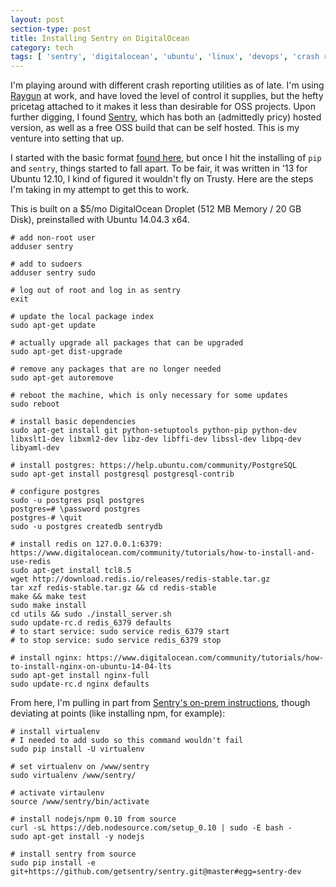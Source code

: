 ```yaml
---
layout: post
section-type: post
title: Installing Sentry on DigitalOcean
category: tech
tags: [ 'sentry', 'digitalocean', 'ubuntu', 'linux', 'devops', 'crash reporting', 'oss' ]
---
```


I'm playing around with different crash reporting utilities as of late. I'm using [Raygun]() at work, and have loved the
level of control it supplies, but the hefty pricetag attached to it makes it less than desirable for OSS projects.
Upon further digging, I found [Sentry](), which has both an (admittedly pricy) hosted version, as well as a free OSS build
that can be self hosted. This is my venture into setting that up.

I started with the basic format [found here](http://dustindavis.me/setting-up-your-own-sentry-server/), but once I hit
the installing of `pip` and `sentry`, things started to fall apart. To be fair, it was written in '13 for Ubuntu 12.10,
I kind of figured it wouldn't fly on Trusty. Here are the steps I'm taking in my attempt to get this to work.

This is built on a $5/mo DigitalOcean Droplet (512 MB Memory / 20 GB Disk), preinstalled with Ubuntu 14.04.3 x64.

```
# add non-root user
adduser sentry

# add to sudoers
adduser sentry sudo

# log out of root and log in as sentry
exit

# update the local package index
sudo apt-get update

# actually upgrade all packages that can be upgraded
sudo apt-get dist-upgrade

# remove any packages that are no longer needed
sudo apt-get autoremove

# reboot the machine, which is only necessary for some updates
sudo reboot

# install basic dependencies
sudo apt-get install git python-setuptools python-pip python-dev libxslt1-dev libxml2-dev libz-dev libffi-dev libssl-dev libpq-dev libyaml-dev

# install postgres: https://help.ubuntu.com/community/PostgreSQL
sudo apt-get install postgresql postgresql-contrib

# configure postgres
sudo -u postgres psql postgres
postgres=# \password postgres
postgres-# \quit
sudo -u postgres createdb sentrydb

# install redis on 127.0.0.1:6379: https://www.digitalocean.com/community/tutorials/how-to-install-and-use-redis
sudo apt-get install tcl8.5
wget http://download.redis.io/releases/redis-stable.tar.gz
tar xzf redis-stable.tar.gz && cd redis-stable
make && make test
sudo make install
cd utils && sudo ./install_server.sh
sudo update-rc.d redis_6379 defaults
# to start service: sudo service redis_6379 start
# to stop service: sudo service redis_6379 stop

# install nginx: https://www.digitalocean.com/community/tutorials/how-to-install-nginx-on-ubuntu-14-04-lts
sudo apt-get install nginx-full
sudo update-rc.d nginx defaults
```

From here, I'm pulling in part from [Sentry's on-prem instructions](https://docs.getsentry.com/on-premise/server/installation/#setting-up-an-environment), though deviating at
points (like installing npm, for example):

```
# install virtualenv
# I needed to add sudo so this command wouldn't fail
sudo pip install -U virtualenv

# set virtualenv on /www/sentry
sudo virtualenv /www/sentry/

# activate virtaulenv
source /www/sentry/bin/activate

# install nodejs/npm 0.10 from source
curl -sL https://deb.nodesource.com/setup_0.10 | sudo -E bash -
sudo apt-get install -y nodejs

# install sentry from source
sudo pip install -e git+https://github.com/getsentry/sentry.git@master#egg=sentry-dev

```

